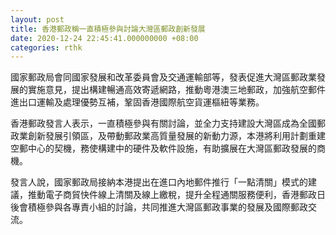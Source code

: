 ```yaml
---
layout: post
title: 香港郵政稱一直積極參與討論大灣區郵政創新發展
date: 2020-12-24 22:45:41.000000000 +08:00
categories: rthk
---
```


國家郵政局會同國家發展和改革委員會及交通運輸部等，發表促進大灣區郵政業發展的實施意見，提出構建暢通高效寄遞網路，推動粵港澳三地郵政，加強航空郵件進出口運輸及處理優勢互補，鞏固香港國際航空貨運樞紐等業務。
 
香港郵政發言人表示，一直積極參與有關討論，並全力支持建設大灣區成為全國郵政業創新發展引領區，及帶動郵政業高質量發展的新動力源，本港將利用計劃重建空郵中心的契機，務使構建中的硬件及軟件設施，有助擴展在大灣區郵政發展的商機。
 
發言人說，國家郵政局接納本港提出在進口內地郵件推行「一點清關」模式的建議，推動電子商貿快件線上清關及線上繳稅，提升全程通關服務便利，香港郵政日後會積極參與各專責小組的討論，共同推進大灣區郵政事業的發展及國際郵政交流。
